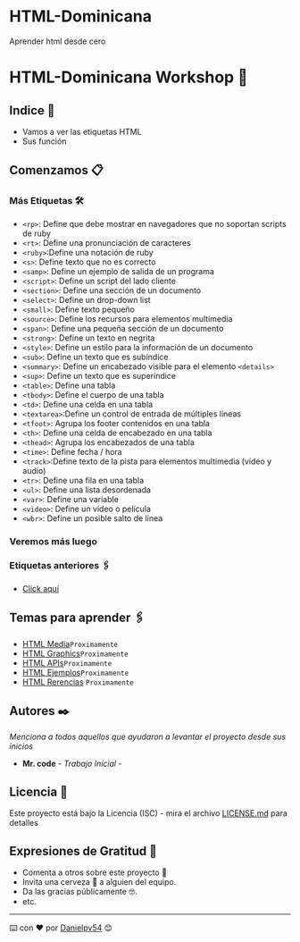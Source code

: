 # HTML-Dominicana
Aprender html desde cero 
# HTML-Dominicana Workshop 📌


## Indice 🚀

* Vamos a ver las etiquetas HTML
* Sus función 



## Comenzamos 📋



### Más Etiquetas  🛠️


* `<rp>`: Define que debe mostrar en navegadores que no soportan scripts de ruby
* `<rt>`: Define una pronunciación de caracteres
* `<ruby>`:Define una notación de ruby
* `<s>`:  Define texto que no es correcto  
* `<samp>`: Define un ejemplo de salida de un programa
* `<script>`: Define un script del lado cliente
* `<section>`:  Define una sección de un documento
* `<select>`:   Define un drop-down list
* `<small>`:  Define texto pequeño 
* `<source>`:  Define los recursos para elementos multimedia 
* `<span>`:   Define una pequeña sección de un documento
* `<strong>`:  Define un texto en negrita
* `<style>`:   Define un estilo para la información de un documento
* `<sub>`: Define un texto que es subíndice  
* `<summary>`:   Define un encabezado visible para el elemento `<details>`
* `<sup>`:  Define un texto que es superíndice 
* `<table>`: Define una tabla  
* `<tbody>`:  Define el cuerpo de una tabla 
* `<td>`:   Define una celda en una tabla
* `<textarea>`:Define un control de entrada de múltiples líneas   
* `<tfoot>`:   Agrupa los footer contenidos en una tabla
* `<th>`:   Define una celda de encabezado en una tabla
* `<thead>`:  Agrupa los encabezados de una tabla 
* `<time>`: Define fecha / hora
* `<track>`:Define texto de la pista para elementos multimedia (vídeo y audio)   
* `<tr>`:  Define una fila en una tabla
* `<ul>`:  Define una lista desordenada 
* `<var>`:  Define una variable
* `<video>`: Define un vídeo o película 
* `<wbr>`:   Define un posible salto de linea


### Veremos más luego


### Etiquetas anteriores  🖇️

* [Click aquí](https://github.com/danipv54/HTML-Dominicana/blob/master/basico-html/Etiquetas-part2.md)








## Temas para aprender  🖇️


* [HTML Media]()`Proximamente`
* [HTML Graphics]()`Proximamente`
* [HTML APIs]()`Proximamente`
* [HTML Ejemplos]()`Proximamente`
* [HTML Rerencias]() `Proximamente`




## Autores ✒️

_Menciona a todos aquellos que ayudaron a levantar el proyecto desde sus inicios_

* **Mr. code** - *Trabajo Inicial* - 



## Licencia 📄

Este proyecto está bajo la Licencia (ISC) - mira el archivo [LICENSE.md](LICENSE.md) para detalles

## Expresiones de Gratitud 🎁

* Comenta a otros sobre este proyecto 📢
* Invita una cerveza 🍺 a alguien del equipo. 
* Da las gracias públicamente 🤓.
* etc.


---
⌨️ con ❤️ por [Danielpv54](https://github.com/danipv54) 😊
